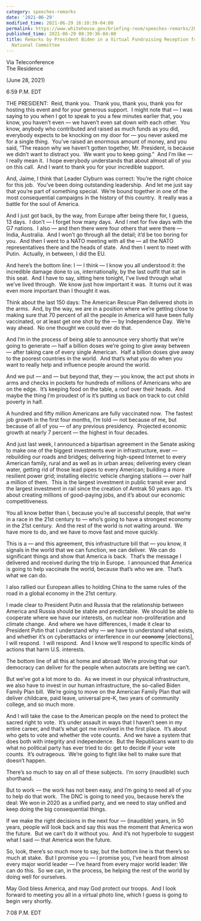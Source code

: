 ```yaml
---
category: speeches-remarks
date: '2021-06-29'
modified_time: 2021-06-29 16:10:39-04:00
permalink: https://www.whitehouse.gov/briefing-room/speeches-remarks/2021/06/29/remarks-by-president-biden-in-a-virtual-fundraising-reception-for-the-democratic-national-party/
published_time: 2021-06-29 08:39:36-04:00
title: Remarks by President Biden in a Virtual Fundraising Reception for the Democratic
  National Committee
---
```

 
Via Teleconference  
The Residence

(June 28, 2021)

6:59 P.M. EDT  
  
THE PRESIDENT:  Reid, thank you.  Thank you, thank you, thank you for
hosting this event and for your generous support.  I might note that — I
was saying to you when I got to speak to you a few minutes earlier that,
you know, you haven’t even — we haven’t even sat down with each other. 
You know, anybody who contributed and raised as much funds as you did,
everybody expects to be knocking on my door for — you never asked me for
a single thing.  You’ve raised an enormous amount of money, and you
said, “The reason why we haven’t gotten together, Mr. President, is
because we didn’t want to distract you.  We want you to keep going.” 
And I’m like — I really mean it.  I hope everybody understands that
about almost all of you on this call.  And I want to thank you for your
incredible support.  
  
And, Jaime, I think that Leader Clyburn was correct: You’re the right
choice for this job.  You’ve been doing outstanding leadership.  And let
me just say that you’re part of something special.  We’re bound together
in one of the most consequential campaigns in the history of this
country.  It really was a battle for the soul of America.  
  
And I just got back, by the way, from Europe after being there for, I
guess, 13 days.  I don’t — I forget how many days.  And I met for five
days with the G7 nations.  I also — and then there were four others that
were there — India, Australia.  And I won’t go through all the detail;
it’d be too boring for you.  And then I went to a NATO meeting with all
the — all the NATO representatives there and the heads of state.  And
then I went to meet with Putin.  Actually, in between, I did the EU.  
  
And here’s the bottom line: I — I think — I know you all understood it:
the incredible damage done to us, internationally, by the last outfit
that sat in this seat.  And I have to say, sitting here tonight, I’ve
lived through what we’ve lived through.  We know just how important it
was.  It turns out it was even more important than I thought it was.  
  
Think about the last 150 days: The American Rescue Plan delivered shots
in the arms.  And, by the way, we are in a position where we’re getting
close to making sure that 70 percent of all the people in America will
have been fully vaccinated, or at least get one shot by the — by
Independence Day.  We’re way ahead.  No one thought we could ever do
that.  
  
And I’m in the process of being able to announce very shortly that we’re
going to generate — half a billion doses we’re going to give away
between — after taking care of every single American.  Half a billion
doses give away to the poorest countries in the world.  And that’s what
you do when you want to really help and influence people around the
world.  
  
And we put — and — but beyond that, they — you know, the act put shots
in arms and checks in pockets for hundreds of millions of Americans who
are on the edge.  It’s keeping food on the table, a roof over their
heads.  And maybe the thing I’m proudest of is it’s putting us back on
track to cut child poverty in half.   
  
A hundred and fifty million Americans are fully vaccinated now.  The
fastest job growth in the first four months, I’m told — not because of
me, but because of all of you — of any previous presidency.  Projected
economic growth at nearly 7 percent — the highest in four decades.  
  
And just last week, I announced a bipartisan agreement in the Senate
asking to make one of the biggest investments ever in infrastructure,
ever — rebuilding our roads and bridges; delivering high-speed Internet
to every American family, rural and as well as in urban areas;
delivering every clean water, getting rid of those lead pipes to every
American; building a more resilient power grid; installing electric
vehicle charging stations — over half a million of them.  This is the
largest investment in public transit ever and the largest investment in
rail since the creation of Amtrak 50 years ago.  It’s about creating
millions of good-paying jobs, and it’s about our economic
competitiveness.  
  
You all know better than I, because you’re all successful people, that
we’re in a race in the 21st century to — who’s going to have a strongest
economy in the 21st century.  And the rest of the world is not waiting
around.  We have more to do, and we have to move fast and move
quickly.  
  
This is a — and this agreement, this infrastructure bill that — you
know, it signals in the world that we can function, we can deliver.  We
can do significant things and show that America is back.  That’s the
message I delivered and received during the trip in Europe.  I announced
that America is going to help vaccinate the world, because that’s who we
are.  That’s what we can do.  
  
I also rallied our European allies to holding China to the same rules of
the road in a global economy in the 21st century.   

I made clear to President Putin and Russia that the relationship between
America and Russia should be stable and predictable.  We should be able
to cooperate where we have our interests, on nuclear non-proliferation
and climate change.  And where we have differences, I made it clear to
President Putin that I understand why — we have to understand what
exists, and whether it’s on cyberattacks or interference in our
<s>economy</s> \[elections\], I will respond.  I will respond.  And I
know we’ll respond to specific kinds of actions that harm U.S.
interests.  
  
The bottom line of all this at home and abroad: We’re proving that our
democracy can deliver for the people when autocrats are betting we
can’t.   
  
But we’ve got a lot more to do.  As we invest in our physical
infrastructure, we also have to invest in our human infrastructure, the
so-called Biden Family Plan bill.  We’re going to move on the American
Family Plan that will deliver childcare, paid leave, universal pre-K,
two years of community college, and so much more.  
  
And I will take the case to the American people on the need to protect
the sacred right to vote.  It’s under assault in ways that I haven’t
seen in my entire career, and that’s what got me involved in the first
place.  It’s about who gets to vote and whether the vote counts.  And we
have a system that does both with integrity and independence.  But the
Republicans want to do what no political party has ever tried to do: get
to decide if your vote counts.  It’s outrageous.  We’re going to fight
like hell to make sure that doesn’t happen.   
  
There’s so much to say on all of these subjects.  I’m sorry (inaudible)
such shorthand.   
  
But to work — the work has not been easy, and I’m going to need all of
you to help do that work.  The DNC is going to need you, because here’s
the deal: We won in 2020 as a unified party, and we need to stay unified
and keep doing the big consequential things.  
  
If we make the right decisions in the next four — (inaudible) years, in
50 years, people will look back and say this was the moment that America
won the future.  But we can’t do it without you.  And it’s not hyperbole
to suggest what I said — that America won the future.  
  
So, look, there’s so much more to say, but the bottom line is that
there’s so much at stake.  But I promise you — I promise you, I’ve heard
from almost every major world leader — I’ve heard from every major world
leader: We can do this.  So we can, in the process, be helping the rest
of the world by doing well for ourselves.  
  
May God bless America, and may God protect our troops.  And I look
forward to meeting you all in a virtual photo line, which I guess is
going to begin very shortly.  
  
7:08 P.M. EDT
